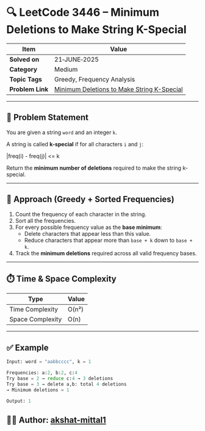 # 🔍 LeetCode 3446 – Minimum Deletions to Make String K-Special

| Item            | Value                                                                                                   |
|-----------------|---------------------------------------------------------------------------------------------------------|
| **Solved on**   | 21‑JUNE‑2025                                                                                            |
| **Category**    | Medium                                                                                                  |
| **Topic Tags**  | Greedy, Frequency Analysis                                                                              |
| **Problem Link**| [Minimum Deletions to Make String K-Special](https://leetcode.com/problems/minimum-deletions-to-make-string-k-special) |

---

## 📄 Problem Statement

You are given a string `word` and an integer `k`.

A string is called **k-special** if for all characters `i` and `j`:



|freq(i) - freq(j)| <= k

Return the **minimum number of deletions** required to make the string k-special.

---

## 🧠 Approach (Greedy + Sorted Frequencies)

1. Count the frequency of each character in the string.
2. Sort all the frequencies.
3. For every possible frequency value as the **base minimum**:
   - Delete characters that appear less than this value.
   - Reduce characters that appear more than `base + k` down to `base + k`.
4. Track the **minimum deletions** required across all valid frequency bases.

---

## ⏱️ Time & Space Complexity

| Type              | Value      |
|-------------------|------------|
| Time Complexity   | O(n²)      |
| Space Complexity  | O(n)       |

---

## ✅ Example

```python
Input: word = "aabbcccc", k = 1

Frequencies: a:2, b:2, c:4  
Try base = 2 → reduce c:4 → 3 deletions  
Try base = 3 → delete a,b: total 4 deletions  
→ Minimum deletions = 1

Output: 1
```

## 👨‍💻 Author: [akshat-mittal1](https://github.com/akshat-mittal1)
